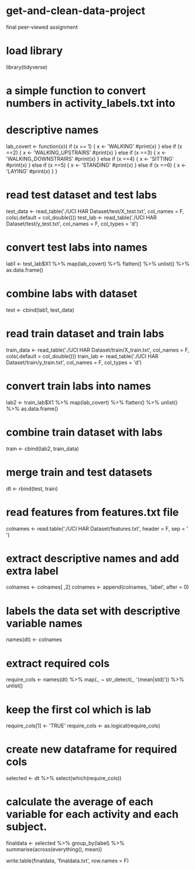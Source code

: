 # get-and-clean-data-project
final peer-viewed assignment
# load library
library(tidyverse)

# a simple function to convert numbers in activity_labels.txt into
# descriptive names
lab_covert <- function(x){
  if (x == 1) {
    x <- 'WALKING'
    #print(x)
  } else if (x ==2) {
    x <- 'WALKING_UPSTRAIRS'
    #print(x)
  } else if (x ==3) {
    x <- 'WALKING_DOWNSTRAIRS'
    #print(x)
  } else if (x ==4) {
    x <- 'SITTING'
    #print(x)
  } else if (x ==5) {
    x <- 'STANDING'
    #print(x)
  } else if (x ==6) {
    x <- 'LAYING'
    #print(x)
  } 
}

# read test dataset and test labs
test_data <- read_table('./UCI HAR Dataset/test/X_test.txt', col_names = F, 
                   cols(.default = col_double()))
test_lab <- read_table('./UCI HAR Dataset/test/y_test.txt', col_names = F,
                       col_types = 'd')
# convert test labs into names
lab1 <- test_lab$X1 %>% 
  map(lab_covert) %>% 
  flatten() %>% 
  unlist() %>% 
  as.data.frame()
# combine labs with dataset
test <- cbind(lab1, test_data)


# read train dataset and train labs
train_data <- read_table('./UCI HAR Dataset/train/X_train.txt', col_names = F,
                    cols(.default = col_double()))
train_lab <- read_table('./UCI HAR Dataset/train/y_train.txt', col_names = F,
                        col_types = 'd')
# convert train labs into names
lab2 <- train_lab$X1 %>% 
  map(lab_covert) %>% 
  flatten() %>% 
  unlist() %>% 
  as.data.frame()
# combine train dataset with labs
train <- cbind(lab2, train_data)

# merge train and test datasets
dt <- rbind(test, train)

# read features from features.txt file
colnames <- read.table('./UCI HAR Dataset/features.txt', header = F,
                       sep = ' ')
# extract descriptive names and add extra label
colnames <- colnames[ ,2]
colnames <- append(colnames, 'label', after = 0)
# labels the data set with descriptive variable names
names(dt) <- colnames

# extract required cols
require_cols <- names(dt) %>% 
  map(., ~ str_detect(., '(mean|std)')) %>% 
  unlist()
# keep the first col which is lab
require_cols[1] <- 'TRUE'
require_cols <- as.logical(require_cols)
# create new dataframe for required cols
selected <- dt %>% 
  select(which(require_cols))

# calculate the average of each variable for each activity and each subject.
finaldata <- selected %>% 
  group_by(label) %>% 
  summarise(across(everything(), mean))

write.table(finaldata, 'finaldata.txt', row.names = F)




